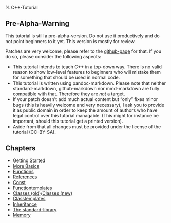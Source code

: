 % C++-Tutorial


Pre-Alpha-Warning
-----------------

This tutorial is still a pre-alpha-version.
Do not use it productively and do not point beginners
to it yet. This version is mostly for review.

Patches are very welcome, please refer to the
[github-page](https://github.com/Florianjw/cpp_tutorial)
for that. If you do so, please consider the following aspects:

* This tutorial intends to teach C++ in a top-down way.
  There is no valid reason to show low-level features to
  beginners who will mistake them for something that
  should be used in normal code.
* This tutorial is written using pandoc-markdown. Please
  note that neither standard-markdown, github-markdown nor
  mmd-markdown are fully compatible with that. Therefore
  they are *not* a target.
* If your patch doesn't add much actual content but “only”
  fixes minor bugs (this is heavily welcome and very
  necessary), I ask you to provide it as public domain
  in order to keep the amount of authors who have legal
  control over this tutorial managable. (This might for
  instance be important, should this tutorial get a
  printed version).
* Aside from that all changes must be provided under the
  license of the tutorial (CC-BY-SA).



Chapters
--------

* [Getting Started](getting_started.html)
* [More Basics](more_basics.html)
* [Functions](functions.html)
* [References](references.html)
* [Const](const.html)
* [Functiontemplates](function_templates.html)
* [Classes (old)](classes.html)/[Classes (new)](classes2.html)
* [Classtemplates](class_templates.html)
* [Inheritance](inheritance.html)
* [The standard-library](stdlib.html)
* [Memory](memory.html)
